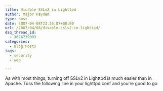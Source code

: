 ```yaml
---
title: Disable SSLv2 in Lighttpd
author: Major Hayden
type: post
date: 2007-04-08T23:26:07+00:00
url: /2007/04/08/disable-sslv2-in-lighttpd/
dsq_thread_id:
  - 3676739093
categories:
  - Blog Posts
tags:
  - security
  - web

---
```

As with most things, turning off SSLv2 in Lighttpd is much easier than in Apache. Toss the following line in your lighttpd.conf and you're good to go:

```

